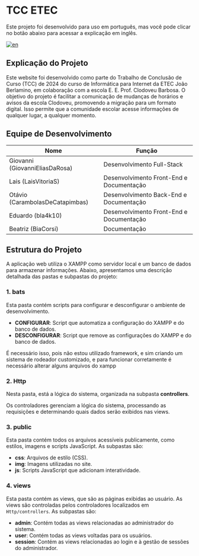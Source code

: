# TCC ETEC

Este projeto foi desenvolvido para uso em português, mas você pode clicar no botão abaixo para acessar a explicação em inglês.

[![en](https://img.shields.io/badge/lang-en-red.svg)](https://github.com/GiovanniEliasDaRosa/TCC/blob/main/README.md)

## Explicação do Projeto

Este website foi desenvolvido como parte do Trabalho de Conclusão de Curso (TCC) de 2024 do curso de Informática para Internet da ETEC João Berlamino, em colaboração com a escola E. E. Prof. Clodoveu Barbosa. O objetivo do projeto é facilitar a comunicação de mudanças de horários e avisos da escola Clodoveu, promovendo a migração para um formato digital. Isso permite que a comunidade escolar acesse informações de qualquer lugar, a qualquer momento.

## Equipe de Desenvolvimento

| Nome                            | Função                                   |
| ------------------------------- | ---------------------------------------- |
| Giovanni (GiovanniEliasDaRosa)  | Desenvolvimento Full-Stack               |
| Lais (LaisVitoriaS)             | Desenvolvimento Front-End e Documentação |
| Otávio (CarambolasDeCatapimbas) | Desenvolvimento Back-End e Documentação  |
| Eduardo (bla4k10)               | Desenvolvimento Front-End e Documentação |
| Beatriz (BiaCorsi)              | Documentação                             |

## Estrutura do Projeto

A aplicação web utiliza o XAMPP como servidor local e um banco de dados para armazenar informações. Abaixo, apresentamos uma descrição detalhada das pastas e subpastas do projeto:

### 1. bats

Esta pasta contém scripts para configurar e desconfigurar o ambiente de desenvolvimento.

- **CONFIGURAR**: Script que automatiza a configuração do XAMPP e do banco de dados.
- **DESCONFIGURAR**: Script que remove as configurações do XAMPP e do banco de dados.

É necessário isso, pois não estou utilizado framework, e sim criando um sistema de rodeador customizado, e para funcionar corretamente é necessário alterar alguns arquivos do xampp

### 2. Http

Nesta pasta, está a lógica do sistema, organizada na subpasta **controllers**.

Os controladores gerenciam a lógica do sistema, processando as requisições e determinando quais dados serão exibidos nas views.

### 3. public

Esta pasta contém todos os arquivos acessíveis publicamente, como estilos, imagens e scripts JavaScript. As subpastas são:

- **css**: Arquivos de estilo (CSS).
- **img**: Imagens utilizadas no site.
- **js**: Scripts JavaScript que adicionam interatividade.

### 4. views

Esta pasta contém as views, que são as páginas exibidas ao usuário. As views são controladas pelos controladores localizados em `Http/controllers`. As subpastas são:

- **admin**: Contém todas as views relacionadas ao administrador do sistema.
- **user**: Contém todas as views voltadas para os usuários.
- **session**: Contém as views relacionadas ao login e à gestão de sessões do administrador.
